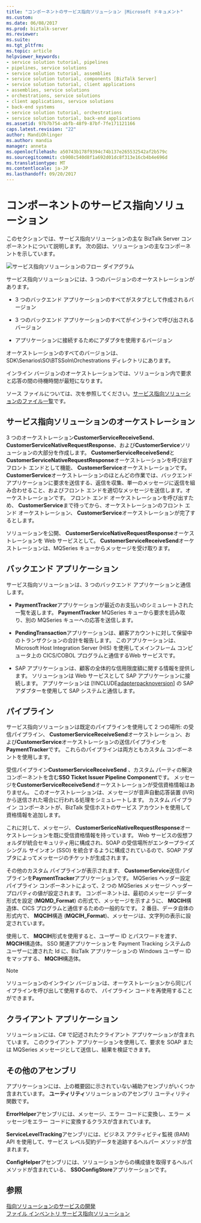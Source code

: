 ```yaml
---
title: "コンポーネントのサービス指向ソリューション |Microsoft ドキュメント"
ms.custom: 
ms.date: 06/08/2017
ms.prod: biztalk-server
ms.reviewer: 
ms.suite: 
ms.tgt_pltfrm: 
ms.topic: article
helpviewer_keywords:
- service solution tutorial, pipelines
- pipelines, service solutions
- service solution tutorial, assemblies
- service solution tutorial, components [BizTalk Server]
- service solution tutorial, client applications
- assemblies, service solutions
- orchestrations, service solutions
- client applications, service solutions
- back-end systems
- service solution tutorial, orchestrations
- service solution tutorial, back-end applications
ms.assetid: 97b7b754-abfb-48f9-87bf-7fe171121166
caps.latest.revision: "22"
author: MandiOhlinger
ms.author: mandia
manager: anneta
ms.openlocfilehash: a50743b178f9394c74b137e265532542af2b579c
ms.sourcegitcommit: cb908c540d8f1a692d01dc8f313e16cb4b4e696d
ms.translationtype: MT
ms.contentlocale: ja-JP
ms.lasthandoff: 09/20/2017
---
```

# <a name="components-of-the-service-oriented-solution"></a>コンポーネントのサービス指向ソリューション
このセクションでは、サービス指向ソリューションの主な BizTalk Server コンポーネントについて説明します。 次の図は、ソリューションの主なコンポーネントを示しています。  
  
 ![サービス指向ソリューションのフロー ダイアグラム](../core/media/service-oriented-flow-diagram.gif "Service_Oriented_Flow_Diagram")  
  
 サービス指向ソリューションには、3 つのバージョンのオーケストレーションがあります。  
  
-   3 つのバックエンド アプリケーションのすべてがスタブとして作成されるバージョン  
  
-   3 つのバックエンド アプリケーションのすべてがインラインで呼び出されるバージョン  
  
-   アプリケーションに接続するためにアダプタを使用するバージョン  
  
 オーケストレーションのすべてのバージョンは、SDK\Senarios\SO\BTSSoln\Orchestrations ディレクトリにあります。  
  
 インライン バージョンのオーケストレーションでは、ソリューション内で要求と応答の間の待機時間が最短になります。  
  
 ソース ファイルについては、次を参照してください。[サービス指向ソリューションのファイル一覧](../core/file-inventory-for-the-service-oriented-solution.md)です。  
  
## <a name="orchestrations-in-the-service-oriented-solution"></a>サービス指向ソリューションのオーケストレーション  
 3 つのオーケストレーション**CustomerServiceReceiveSend**、 **CustomerServiceNativeRequestResponse**、および**CustomerService**ソリューションの大部分を作成します。 **CustomerServiceReceiveSend**と**CustomerServiceNativeRequestResponse**オーケストレーションを呼び出すフロント エンドとして機能、 **CustomerService**オーケストレーションです。 **CustomerService**オーケストレーションのほとんどの作業では、バックエンド アプリケーションに要求を送信する、返信を収集、単一のメッセージに返信を組み合わせること、およびフロント エンドを適切なメッセージを送信します。オーケストレーションです。 フロント エンド オーケストレーションを呼び出すため、 **CustomerService**まで待ってから、オーケストレーションのフロント エンド オーケストレーション、 **CustomerService**オーケストレーションが完了するとします。  
  
 ソリューションを公開、 **CustomerServiceNativeRequestResponse**オーケストレーションを Web サービスとして。 **CustomerServiceReceiveSend**オーケストレーションは、MQSeries キューからメッセージを受け取ります。  
  
## <a name="back-end-applications"></a>バックエンド アプリケーション  
 サービス指向ソリューションは、3 つのバックエンド アプリケーションと通信します。  
  
-   **PaymentTracker**アプリケーションが最近のお支払いのシミュレートされた一覧を返します。 **PaymentTracker** MQSeries キューから要求を読み取り、別の MQSeries キューへの応答を送信します。  
  
-   **PendingTransaction**アプリケーションは、顧客アカウントに対して保留中のトランザクションの合計を報告します。 このアプリケーションは、Microsoft Host Integration Server (HIS) を使用してメインフレーム コンピュータ上の CICS/COBOL プログラムと通信するWeb サービスです。  
  
-   SAP アプリケーションは、顧客の全体的な信用限度額に関する情報を提供します。 ソリューションは Web サービスとして SAP アプリケーションに接続します。 アプリケーションは [!INCLUDE[adapterpacknoversion](../includes/adapterpacknoversion-md.md)] の SAP アダプターを使用して SAP システムと通信します。  
  
## <a name="pipelines"></a>パイプライン  
 サービス指向ソリューションは既定のパイプラインを使用して 2 つの場所: の受信パイプライン、 **CustomerServiceReceiveSend**オーケストレーション、および**CustomerService**オーケストレーションの送信パイプラインを**PaymentTracker**です。 これらのパイプラインは両方ともカスタム コンポーネントを使用します。  
  
 受信パイプライン**CustomerServiceReceiveSend** 、カスタム パーティの解決コンポーネントを含む**SSO Ticket Issuer Pipeline Component**です。 メッセージを**CustomerServiceReceiveSend**オーケストレーションが受信資格情報はありません。 このオーケストレーションは、メッセージが音声自動応答装置 (IVR) から送信された場合に行われる処理をシミュレートします。 カスタム パイプライン コンポーネントが、BizTalk 受信ホストのサービス アカウントを使用して資格情報を追加します。  
  
 これに対して、メッセージ、 **CustomerSericeNativeRequestResponse**オーケストレーションを既に受信資格情報を持っています。 Web サービスの仮想フォルダが統合セキュリティ用に構成され、SOAP の受信場所がエンタープライズ シングル サインオン (SSO) を統合するように構成されているので、SOAP アダプタによってメッセージのチケットが生成されます。  
  
 その他のカスタム パイプラインが表示されます、 **CustomerService**送信パイプラインを**PaymentTracker**アプリケーションです。 MQSeries ヘッダー設定パイプライン コンポーネントによって、2 つの MQSeries メッセージ ヘッダー プロパティの値が設定されます。 コンポーネントは、最初のメッセージ データ形式を設定 (**MQMD_Format**) の形式で、メッセージを示すように、 **MQCIH**構造体、CICS プログラムと通信するための一般的なです。 2 番目、データ自体の形式内で、 **MQCIH**構造 (**MQCIH_Format**)、メッセージは、文字列の表示に設定されています。  
  
 使用して、 **MQCIH**形式を使用すると、ユーザー ID とパスワードを渡す、 **MQCIH**構造体。 SSO 関連アプリケーションを Payment Tracking システムのユーザーに渡された Id に、BizTalk アプリケーションの Windows ユーザー ID をマップする、 **MQCIH**構造体。  
  
> [!NOTE]
>  ソリューションのインライン バージョンは、オーケストレーションから同じパイプラインを呼び出して使用するので、 パイプライン コードを再使用することができます。  
  
## <a name="client-application"></a>クライアント アプリケーション  
 ソリューションには、C# で記述されたクライアント アプリケーションが含まれています。 このクライアント アプリケーションを使用して、要求を SOAP または MQSeries メッセージとして送信し、結果を検証できます。  
  
## <a name="other-assemblies"></a>その他のアセンブリ  
 アプリケーションには、上の概要図に示されていない補助アセンブリがいくつか含まれています。 **ユーティリティ**ソリューションのアセンブリ ユーティリティ関数です。  
  
 **ErrorHelper**アセンブリには、メッセージ、エラー コードに変換し、エラー メッセージをエラー コードに変換するクラスが含まれています。  
  
 **ServiceLevelTracking**アセンブリには、ビジネス アクティビティ監視 (BAM) API を使用して、サービス レベル契約データを追跡するヘルパー メソッドが含まれます。  
  
 **ConfigHelper**アセンブリには、ソリューションからの構成値を取得するヘルパ メソッドが含まれている、 **SSOConfigStore**アプリケーションです。  
  
## <a name="see-also"></a>参照  
 [指向ソリューションのサービスの開発](../core/developing-a-service-oriented-solution.md)   
 [ファイル インベントリ サービス指向ソリューション](../core/file-inventory-for-the-service-oriented-solution.md)